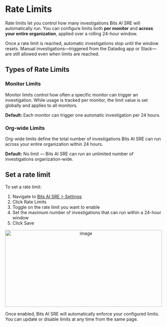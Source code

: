 # Rate Limits

Rate limits let you control how many investigations Bits AI SRE will automatically run. You can configure limits both **per monitor** and **across your entire organization**, applied over a rolling 24-hour window.

Once a rate limit is reached, automatic investigations stop until the window resets. Manual investigations—triggered from the Datadog app or Slack—are still allowed even when limits are reached.

## Types of Rate Limits

### Monitor Limits

Monitor limits control how often a specific monitor can trigger an investigation.
While usage is tracked per monitor, the limit value is set globally and applies to all monitors.

**Default:** Each monitor can trigger one automatic investigation per 24 hours.

### Org-wide Limits

Org-wide limits define the total number of investigations Bits AI SRE can run across your entire organization within 24 hours.

**Default:** No limit — Bits AI SRE can run an unlimited number of investigations organization-wide.

## Set a rate limit

To set a rate limit:
1. Navigate to [Bits AI SRE > Settings](https://app.datadoghq.com/bits-ai/settings/)
2. Click Rate Limits
3. Toggle on the rate limit you want to enable
4. Set the maximum number of investigations that can run within a 24-hour window
5. Click Save

<p align="center">
<img width="504" height="246" alt="image" src="https://github.com/user-attachments/assets/71a7d267-88dd-4b7d-8cba-7f74957f44d2" />
</p>

Once enabled, Bits AI SRE will automatically enforce your configured limits. You can update or disable limits at any time from the same page.
